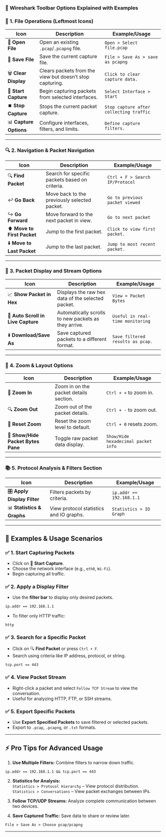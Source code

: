 ### 📡 **Wireshark Toolbar Options Explained with Examples**  

### 🎯 **1. File Operations (Leftmost Icons)**
| **Icon**                | **Description**                             | **Example/Usage**                        |
|-------------------------|--------------------------------------------|-----------------------------------------|
| 📂 **Open File**          | Open an existing `.pcap`/`.pcapng` file.  | `Open > Select file.pcap`               |
| 💾 **Save File**          | Save the current capture file.            | `File > Save As > save as pcapng`       |
| 🗑️ **Clear Display**      | Clears packets from the view but doesn’t stop capturing. | `Click to clear capture data.` |
| 📡 **Start Capture**      | Begin capturing packets from selected interfaces. | `Select Interface > Start`         |
| ⏹️ **Stop Capture**       | Stops the current packet capture.         | `Stop capture after collecting traffic` |
| 📊 **Capture Options**    | Configure interfaces, filters, and limits. | `Define capture filters.`               |

---

### 🔍 **2. Navigation & Packet Navigation**
| **Icon**                | **Description**                             | **Example/Usage**                        |
|-------------------------|--------------------------------------------|-----------------------------------------|
| 🔍 **Find Packet**        | Search for specific packets based on criteria. | `Ctrl + F > Search IP/Protocol`        |
| ↩️ **Go Back**            | Move back to the previously selected packet. | `Go to previous packet viewed`         |
| ↪️ **Go Forward**         | Move forward to the next packet in view. | `Go to next packet`                    |
| ⬆️ **Move to First Packet** | Jump to the first packet.               | `Click to view first packet.`          |
| ⬇️ **Move to Last Packet**  | Jump to the last packet.                 | `Jump to most recent packet.`          |

---

### 📄 **3. Packet Display and Stream Options**
| **Icon**                | **Description**                             | **Example/Usage**                        |
|-------------------------|--------------------------------------------|-----------------------------------------|
| 📈 **Show Packet in Hex** | Displays the raw hex data of the selected packet. | `View > Packet Bytes`                |
| 🔗 **Auto Scroll in Live Capture** | Automatically scrolls to new packets as they arrive. | `Useful in real-time monitoring` |
| ⬇️ **Download/Save As**   | Save captured packets to a different format. | `Save filtered results as pcap.`      |

---

### 🔎 **4. Zoom & Layout Options**
| **Icon**                | **Description**                             | **Example/Usage**                        |
|-------------------------|--------------------------------------------|-----------------------------------------|
| 🔎 **Zoom In**            | Zoom in on the packet details section.     | `Ctrl + +` to zoom in.                  |
| 🔍 **Zoom Out**           | Zoom out of the packet details.            | `Ctrl + -` to zoom out.                 |
| 🔄 **Reset Zoom**         | Reset the zoom level to default.           | `Ctrl + 0` resets zoom.                 |
| 🧩 **Show/Hide Packet Bytes Pane** | Toggle raw packet data display. | `Show/Hide hexadecimal packet info`   |

---

### 📚 **5. Protocol Analysis & Filters Section**
| **Icon**                | **Description**                             | **Example/Usage**                        |
|-------------------------|--------------------------------------------|-----------------------------------------|
| 🎛️ **Apply Display Filter** | Filters packets by criteria.           | `ip.addr == 192.168.1.1`                |
| 📊 **Statistics & Graphs** | View protocol statistics and IO graphs.  | `Statistics > IO Graph`                 |

---

## 📡 **Examples & Usage Scenarios**

### ✅ **1. Start Capturing Packets**
- Click on 📡 **Start Capture**.  
- Choose the network interface (e.g., `eth0`, `Wi-Fi`).  
- Begin capturing all traffic.  

### ✅ **2. Apply a Display Filter**
- Use the **filter bar** to display only desired packets.
```bash
ip.addr == 192.168.1.1
```
- To filter only HTTP traffic:
```
http
```

### ✅ **3. Search for a Specific Packet**
- Click on 🔍 **Find Packet** or press `Ctrl + F`.  
- Search using criteria like IP address, protocol, or string.  
```bash
tcp.port == 443
```

### ✅ **4. View Packet Stream**
- Right-click a packet and select `Follow TCP Stream` to view the conversation.  
- Useful for analyzing HTTP, FTP, or SSH streams.

### ✅ **5. Export Specific Packets**
- Use **Export Specified Packets** to save filtered or selected packets.
- Export to `.pcap`, `.pcapng`, or `.txt` formats.

---

## ⚡️ **Pro Tips for Advanced Usage**
1. **Use Multiple Filters:** Combine filters to narrow down traffic.
```
ip.addr == 192.168.1.1 && tcp.port == 443
```
2. **Statistics for Analysis:**  
   `Statistics > Protocol Hierarchy` – View protocol distribution.  
   `Statistics > Conversations` – View packet exchanges between IPs.

3. **Follow TCP/UDP Streams:** Analyze complete communication between two devices.

4. **Save Captured Traffic:** Save data to share or review later.  
```
File > Save As > Choose pcap/pcapng
```

---
